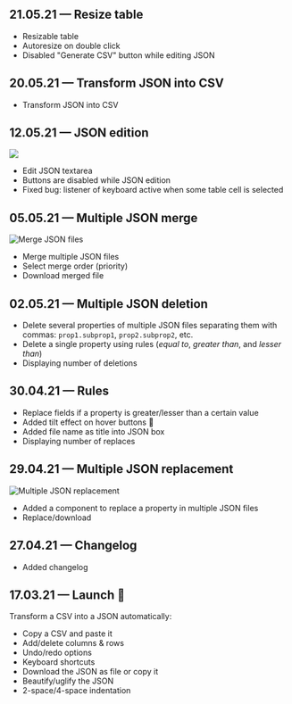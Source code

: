 ## 21.05.21 — Resize table

* Resizable table
* Autoresize on double click
* Disabled "Generate CSV" button while editing JSON

## 20.05.21 — Transform JSON into CSV

* Transform JSON into CSV

## 12.05.21 — JSON edition

![](https://github.com/erikmartinjordan/Screenshots/blob/master/May-12-2021%2013-05-23.gif?raw=true)

* Edit JSON textarea
* Buttons are disabled while JSON edition
* Fixed bug: listener of keyboard active when some table cell is selected

## 05.05.21 — Multiple JSON merge

![Merge JSON files](https://github.com/erikmartinjordan/Screenshots/blob/master/May-05-2021%2012-47-05.gif?raw=true)

* Merge multiple JSON files
* Select merge order (priority)
* Download merged file

## 02.05.21 — Multiple JSON deletion

* Delete several properties of multiple JSON files separating them with commas: `prop1.subprop1`, `prop2.subprop2`, etc.
* Delete a single property using rules (*equal to*, *greater than*, and *lesser than*)
* Displaying number of deletions

## 30.04.21 — Rules

* Replace fields if a property is greater/lesser than a certain value
* Added tilt effect on hover buttons 💅
* Added file name as title into JSON box 
* Displaying number of replaces

## 29.04.21 — Multiple JSON replacement

![Multiple JSON replacement](https://github.com/erikmartinjordan/Screenshots/blob/master/May-05-2021%2012-46-00.gif?raw=true)

* Added a component to replace a property in multiple JSON files
* Replace/download

## 27.04.21 — Changelog

* Added changelog

## 17.03.21 — Launch 🚀

Transform a CSV into a JSON automatically:

* Copy a CSV and paste it
* Add/delete columns & rows
* Undo/redo options
* Keyboard shortcuts
* Download the JSON as file or copy it
* Beautify/uglify the JSON
* 2-space/4-space indentation